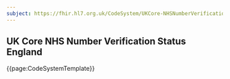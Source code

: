 ```yaml
---
subject: https://fhir.hl7.org.uk/CodeSystem/UKCore-NHSNumberVerificationStatusEngland
---
```

## UK Core NHS Number Verification Status England

{{page:CodeSystemTemplate}}